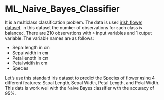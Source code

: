 # ML_Naive_Bayes_Classifier

It is a multiclass classification problem. The data is used <a href="https://github.com/Krishnkumar542/ML_Naive_Bayes_Classifier/blob/main/iris_flower_dataset.csv">irish flower dataset</a>. In this dataset the number of observations for each class is balanced. There are 210 observations with 4 input variables and 1 output variable. The variable names are as follows:

- Sepal length in cm
- Sepal width in cm
- Petal length in cm
- Petal width in cm
- Species

Let’s use this standard iris dataset to predict the Species of flower using 4 different features: Sepal Length, Sepal Width, Petal Length, and Petal Width. This data is work well with the Naive Bayes classifier with the accuracy of 95%.


